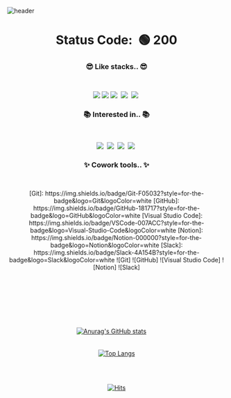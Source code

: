 
![header](https://capsule-render.vercel.app/api?type=waving&color=gradient&height=300&section=header&text=turfguy&fontSize=100)


   <div align=center>
   <h1 align="center">
      Status Code: &nbsp🟢 200 
   </h1>
   </div>
   

  <div align="center">
 <h3 align="center">😎 Like stacks.. 😎</h3>
<br>
<p align="center">
     <img src="https://img.shields.io/badge/html5-E34F26?style=for-the-badge&logo=html5&logoColor=white"> 
  <img src="https://img.shields.io/badge/css-1572B6?style=for-the-badge&logo=css3&logoColor=white"> 
  <img src="https://img.shields.io/badge/javascript-F7DF1E?style=for-the-badge&logo=javascript&logoColor=black"/></a>&nbsp
   <img src="https://img.shields.io/badge/react-61DAFB?style=for-the-badge&logo=react&logoColor=black"></a>&nbsp
  <img src="https://img.shields.io/badge/python-3776AB?style=for-the-badge&logo=python&logoColor=white"/></a>&nbsp
  <br> 
</p>

<h3 align="center">📚 Interested in.. 📚</h3>
<br>
<p align="center">
  <img src="https://img.shields.io/badge/typescript-3178C6?style=for-the-badge&logo=typescript&logoColor=white"></a>&nbsp
  <img src="https://img.shields.io/badge/vue.js-4FC08D?style=for-the-badge&logo=vue.js&logoColor=white"></a>&nbsp
   <img src="https://img.shields.io/badge/node.js-339933?style=for-the-badge&logo=Node.js&logoColor=white"></a>&nbsp
    <img src="https://img.shields.io/badge/Express-000000?style=for-the-badge&logo=Express&logoColor=white"/></a>&nbsp
  <br>
</p>     
  <h3 align="center">✨ Cowork tools.. ✨</h3>
<br>
<p align="center">
   [Git]: https://img.shields.io/badge/Git-F05032?style=for-the-badge&logo=Git&logoColor=white
[GitHub]: https://img.shields.io/badge/GitHub-181717?style=for-the-badge&logo=GitHub&logoColor=white
[Visual Studio Code]: https://img.shields.io/badge/VSCode-007ACC?style=for-the-badge&logo=Visual-Studio-Code&logoColor=white
[Notion]: https://img.shields.io/badge/Notion-000000?style=for-the-badge&logo=Notion&logoColor=white
[Slack]: https://img.shields.io/badge/Slack-4A154B?style=for-the-badge&logo=Slack&logoColor=white
   ![Git] ![GitHub] ![Visual Studio Code] ![Notion] ![Slack] 
   <br>
</p>  
  <br><br><br><br><br><br>

[![Anurag's GitHub stats](https://github-readme-stats.vercel.app/api?username=turfguy&theme=tokyonight&show_icons=true)](https://github.com/anuraghazra/github-readme-stats)               &nbsp;&nbsp;&nbsp;&nbsp;&nbsp;
 <br> <br> <br>
[![Top Langs](https://github-readme-stats.vercel.app/api/top-langs/?username=turfguy&layout=compact&theme=tokyonight)](https://github.com/anuraghazra/github-readme-stats)

<!-- [![Solved.ac -->
<!--   프로필](http://mazassumnida.wtf/api/v2/generate_badge?boj=ksm0811)](https://solved.ac/ksm0811) -->

<br><br>

[![Hits](https://hits.seeyoufarm.com/api/count/incr/badge.svg?url=https%3A%2F%2Fgithub.com%2F%2508turfguy&count_bg=%23000000&title_bg=%231FD825&icon=github.svg&icon_color=%23000000&title=hits&edge_flat=false)](https://hits.seeyoufarm.com)


</div>
